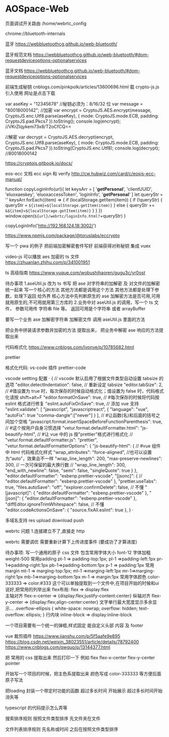 # AOSpace-Web

页面调试开关路由
/home/webrtc_config 

chrome://bluetooth-internals

蓝牙 https://webbluetoothcg.github.io/web-bluetooth/

蓝牙规范文档
https://webbluetoothcg.github.io/web-bluetooth/#dom-requestdeviceoptions-optionalservices

蓝牙文档
https://webbluetoothcg.github.io/web-bluetooth/#dom-requestdeviceoptions-optionalservices

前端生成秘钥
cnblogs.com/pinkpolk/articles/13600696.html
载 crypto-js.js 引入使用 网址是点击下载

var aseKey = "12345678" //秘钥必须为：8/16/32 位
var message = "80018000142";
//加密
var encrypt = CryptoJS.AES.encrypt(message, CryptoJS.enc.Utf8.parse(aseKey), {
mode: CryptoJS.mode.ECB,
padding: CryptoJS.pad.Pkcs7
}).toString();
console.log(encrypt); //VKrZlqykem73x8/T2oCfCQ==

//解密
var decrypt = CryptoJS.AES.decrypt(encrypt, CryptoJS.enc.Utf8.parse(aseKey), {
mode: CryptoJS.mode.ECB,
padding: CryptoJS.pad.Pkcs7
}).toString(CryptoJS.enc.Utf8);
console.log(decrypt); //80018000142

https://cryptojs.gitbook.io/docs/

eos-ecc 文档 ecc sign 和 verify
http://cw.hubwiz.com/card/c/eosjs-ecc-manual/

function copyLoginInfo(url){
    let keysArr = [
        '__getPersonal__',
        'clientUUID',
        'eluoxaeskey',
        'eluoxaccessToken',
        'loginInfo',
        '__getPersonal__'
      ]
      let queryStr = ''
      keysArr.forEach((item) => {
        if (localStorage.getItem(item)) {
          if (!queryStr) {
            queryStr = `${item}=${localStorage.getItem(item)}`
          } else {
            queryStr += `&${item}=${localStorage.getItem(item)}`
          }
        }
      })
      window.open(`${url}/webrtc/loginInfo.html?`+queryStr)
}

copyLoginInfo('http://192.168.124.18:3002/')

https://www.npmjs.com/package/@toruslabs/eccrypto

写一个 pwa 的例子
把前端加密解密套件写好
前端获得对称秘钥
集成 vuex

video-js 可以播放 aes 加密的 ts 文件
https://zhuanlan.zhihu.com/p/341001951

ts 高级指南
https://www.yuque.com/wobushihaoren/gugu3c/yr0ost

待办事项
1.aseUtil.js 改为 ts 书写
把 ase 对字符串的加解密 及 对文件的加解密 统一起来
写一个核心的方法 其他方法都是调用这个方法 其他方法都是处理下参数，处理下返回 给外界
核心方法中先判断原生的 ase 加解密方法是否可用,可用就用原生的,不可用就用第三方库的 2.业务中对 aseUtil.js 的调用，写一个 ts 文件， 参数可用传 字符串 file 等。 返回可用是个字符串 或者 arrayBuffer

要写一个业务 ase 加解密字符串 加解密文件 调用 aseUtil.js 里面的方法

把业务中拼装请求参数并加密的方法 提取出来， 把业务中解密 ase 响应的方法提取出来

代码格式化
https://www.cnblogs.com/lvonve/p/10785682.html

prettier

格式化代码:
vs-code 插件
prettier-code

vscode settting 配置
·
{
// vscode 默认启用了根据文件类型自动设置 tabsize 的选项
"editor.detectIndentation": false,
// 重新设定 tabsize
"editor.tabSize": 2,
// #值设置为 true 时，每次保存的时候自动格式化；值设置为 false 时，代码格式化请按 shift+alt+F
"editor.formatOnSave": true,
// #每次保存的时候将代码按 eslint 格式进行修复
"eslint.autoFixOnSave": true,
// 添加 vue 支持
"eslint.validate": [
"javascript",
"javascriptreact",
{
"language": "vue",
"autoFix": true
"comma-dangle":["never"]
}
],
// #让函数(名)和后面的括号之间加个空格
"javascript.format.insertSpaceBeforeFunctionParenthesis": true,
// #这个按用户自身习惯选择
"vetur.format.defaultFormatter.html": "js-beautify-html",
// #让 vue 中的 js 按"prettier"格式进行格式化
// "vetur.format.defaultFormatter.js": "prettier",
"vetur.format.defaultFormatterOptions": {
"js-beautify-html": {
// #vue 组件中 html 代码格式化样式
"wrap_attributes": "force-aligned", //也可以设置为“auto”，效果会不一样
"wrap_line_length": 200,
"max-preserve-newlines": 300, // 一次可保留的最大换行数
// "wrap_line_length": 300,
"end_with_newline": false,
"semi": false,
"singleQuote": true
}
},
"editor.defaultFormatter": "esbenp.prettier-vscode",
"[jsonc]": {
// "editor.defaultFormatter": "esbenp.prettier-vscode"
},
"prettier.useTabs": true,
"files.autoSave": "off",
"explorer.confirmDelete": false, // 不懂
"[javascript]": {
"editor.defaultFormatter": "esbenp.prettier-vscode"
},
"[json]": {
"editor.defaultFormatter": "esbenp.prettier-vscode"
},
"diffEditor.ignoreTrimWhitespace": false, // 不懂
"editor.codeActionsOnSave": {
"source.fixAll.eslint": true
},
}
·

多域名支持
res upload download push

webrtc 问题 1.连接建立不了,直接走 http

webrtc 需要调优
需要重新计算下上传进度事件 (要成功了才算进度)


待办事项:
写一个通用的原子 css 文件
包含常用字体大小  font-12
    字体加粗     weight-500
    常用padding  pt-1 => padding-top:1px; pl-1 =>padding-left:1px  pr-1=>padding-right:1px  pb-1=>padding-bottom:1px  p-1 => padding:1px
    常用margin   mt-1 => marging-top:1px; ml-1 =>marging-left:1px  mr-1=>marging-right:1px  mb-1=>marging-bottom:1px  m-1 => margin:1px
    常用字体颜色  color-333333 => color:#333    这个可以单独提取到一个文件中,在项目开始的时候和ui 说好,把常用的列举出来
    flex布局:  flex => display:flex   
    主轴对齐    flex-x-center => {display:flex;justify-content:center}
    纵轴对齐    flex-y-center => {display:flex;align-center:center}
    文字单行最大宽度显示多余显示...  .overflow-ellipsis {
                                    white-space: nowrap;
                                    overflow: hidden;
                                    text-overflow: ellipsis;
                                 }
    行内块  inline-block => display:inline-block



一个项目需要有一个统一的弹框,样式固定  能自定义头部 内容  及 footer

vue 裁剪插件
https://www.jianshu.com/p/5f5aafe9e895
https://blog.csdn.net/weixin_38023551/article/details/78792400
https://www.cnblogs.com/qwguo/p/13144377.html

把 常用的 css 提取出来 然后打印一下
例如  flex  flex-x-center  flex-y-center
pointer

开始写一个项目的时候，把主色系提取出来 颜色写成 color-333333 等方便后面原子写法


把loading 封装一个带定时功能的函数
超过多长时间 开始展示  超过多长时间开始消失等

typescript 的代码提示怎么弄等


搜索排序规则
按照文件类型排序 先文件夹在文件

文件列表排序规则
先名称或时间  之后在按照文件类型排序

